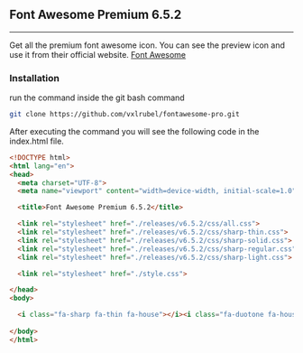 ## Font Awesome Premium 6.5.2
------------------------------------------------------------
Get all the premium font awesome icon.
You can see the preview icon and use it from their official website. [Font Awesome](https://fontawesome.com/search?o=r&f=classic%2Csharp)

### Installation

run the command inside the git bash command
```bash
git clone https://github.com/vxlrubel/fontawesome-pro.git
```

After executing the command you will see the following code in the index.html file.

```html
<!DOCTYPE html>
<html lang="en">
<head>
  <meta charset="UTF-8">
  <meta name="viewport" content="width=device-width, initial-scale=1.0">

  <title>Font Awesome Premium 6.5.2</title>

  <link rel="stylesheet" href="./releases/v6.5.2/css/all.css">
  <link rel="stylesheet" href="./releases/v6.5.2/css/sharp-thin.css">
  <link rel="stylesheet" href="./releases/v6.5.2/css/sharp-solid.css">
  <link rel="stylesheet" href="./releases/v6.5.2/css/sharp-regular.css">
  <link rel="stylesheet" href="./releases/v6.5.2/css/sharp-light.css">

  <link rel="stylesheet" href="./style.css">

</head>
<body>

  <i class="fa-sharp fa-thin fa-house"></i><i class="fa-duotone fa-house"></i>
  
</body>
</html>

```